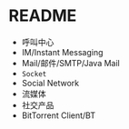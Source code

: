 # README

- 呼叫中心
- IM/Instant Messaging
- Mail/邮件/SMTP/Java Mail
- `Socket`
- Social Network
- 流媒体
- 社交产品
- BitTorrent Client/BT

